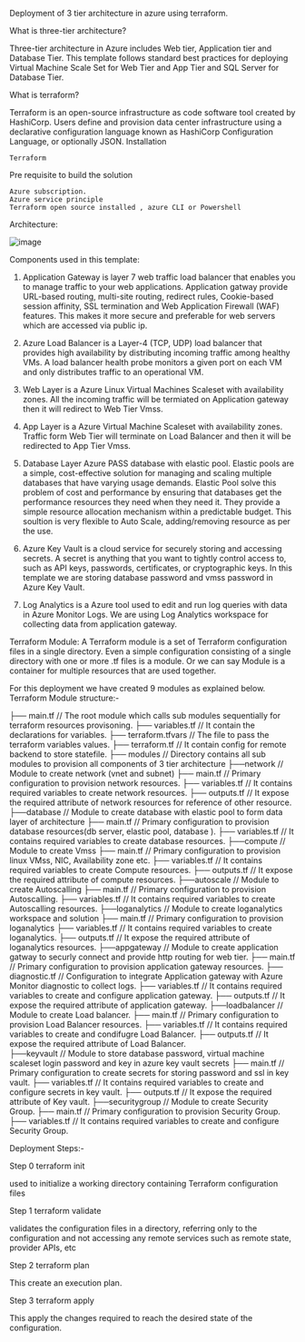 Deployment of 3 tier architecture in azure using terraform.

What is three-tier architecture?

Three-tier architecture in Azure includes Web tier, Application tier and Database Tier. This template follows standard best practices for deploying Virtual Machine Scale Set for Web Tier and App Tier and SQL Server for Database Tier.

What is terraform?

Terraform is an open-source infrastructure as code software tool created by HashiCorp. Users define and provision data center infrastructure using a declarative configuration language known as HashiCorp Configuration Language, or optionally JSON.
Installation

    Terraform

Pre requisite to build the solution

    Azure subscription.
    Azure service principle
    Terraform open source installed , azure CLI or Powershell

Architecture:

![image](https://user-images.githubusercontent.com/58088308/121822175-45630500-ccbb-11eb-841a-db7f0503a172.png)



Components used in this template:

1) Application Gateway is layer 7 web traffic load balancer that enables you to manage traffic to your web applications. Application gatway provide URL-based routing, multi-site routing, redirect rules, Cookie-based session affinity, SSL termination and Web Application Firewall (WAF) features. This makes it more secure and preferable for web servers which are accessed via public ip.

2) Azure Load Balancer is a Layer-4 (TCP, UDP) load balancer that provides high availability by distributing incoming traffic among healthy VMs. A load balancer health probe monitors a given port on each VM and only distributes traffic to an operational VM.

3) Web Layer is a Azure Linux Virtual Machines Scaleset with availability zones. All the incoming traffic will be termiated on Application gateway then it will redirect to Web Tier Vmss.

4) App Layer is a Azure Virtual Machine Scaleset with availability zones. Traffic form Web Tier will terminate on Load Balancer and then it will be redirected to App Tier Vmss.

5) Database Layer Azure PASS database with elastic pool. Elastic pools are a simple, cost-effective solution for managing and scaling multiple databases that have varying usage demands. Elastic Pool solve this problem of cost and performance by ensuring that databases get the performance resources they need when they need it. They provide a simple resource allocation mechanism within a predictable budget. This soultion is very flexible to Auto Scale, adding/removing resource as per the use.

6) Azure Key Vault is a cloud service for securely storing and accessing secrets. A secret is anything that you want to tightly control access to, such as API keys, passwords, certificates, or cryptographic keys. In this template we are storing database password and vmss password in Azure Key Vault.

7) Log Analytics is a Azure tool used to edit and run log queries with data in Azure Monitor Logs. We are using Log Analytics workspace for collecting data from application gateway.


Terraform Module: A Terraform module is a set of Terraform configuration files in a single directory. Even a simple configuration consisting of a single directory with one or more .tf files is a module. Or we can say Module is a container for multiple resources that are used together.

For this deployment we have created 9 modules as explained below.
Terraform Module structure:-


├── main.tf                   // The root module which calls sub modules sequentially for terraform resources provisoning.
├── variables.tf              // It contain the declarations for variables.
├── terraform.tfvars          // The file to pass the terraform variables values.
├── terraform.tf              // It contain config for remote backend to store statefile.
    ├── modules               // Directory contains all sub modules to provision all components of 3 tier architecture
        ├──network            // Module to create network (vnet and subnet)
           ├── main.tf        // Primary configuration to provision network resources.
           ├── variables.tf   // It contains required variables to create network resources.
           ├── outputs.tf     // It expose the required attribute of network resources for reference of other resource.
        ├──database           // Module to create database with elastic pool to form data layer of architecture
           ├── main.tf        // Primary configuration to provision database resources(db server, elastic pool, database ).
           ├── variables.tf   // It contains required variables to create database resources.
        ├──compute            // Module to create Vmss
           ├── main.tf        // Primary configuration to provision linux VMss, NIC, Availability zone etc.
           ├── variables.tf   // It contains required variables to create Compute resources.
           ├── outputs.tf     // It expose the required attribute of compute resources.
        ├──autoscale          // Module to create Autoscalling
           ├── main.tf        // Primary configuration to provision Autoscalling.
           ├── variables.tf   // It contains required variables to create Autoscalling resources.
        ├──loganalytics       // Module to create loganalytics workspace and solution
           ├── main.tf        // Primary configuration to provision loganalytics
           ├── variables.tf   // It contains required variables to create loganalytics.
           ├── outputs.tf     // It expose the required attribute of loganalytics resources.
        ├──appgateway         // Module to create application gatway to securly connect and provide http routing for web tier.
           ├── main.tf        // Primary configuration to provision application gateway resources.
           ├── diagnostic.tf  // Configuration to integrate Application gateway with Azure Monitor diagnostic to collect logs.
           ├── variables.tf   // It contains required variables to create and configure application gateway.
           ├── outputs.tf     // It expose the required attribute of application gateway.
        ├──loadbalancer       // Module to create Load balancer.
           ├── main.tf        // Primary configuration to provision Load Balancer resources.
           ├── variables.tf   // It contains required variables to create and condifugre Load Balancer. 
           ├── outputs.tf     // It expose the required attribute of Load Balancer.  
        ├──keyvault           // Module to store database password, virtual machine scaleset login password and key in azure key vault secrets 
           ├── main.tf        // Primary configuration to create secrets for storing password and ssl in key vault.
           ├── variables.tf   // It contains required variables to create and configure secrets in key vault.
           ├── outputs.tf     // It expose the required attribute of Key vault.
        ├──securitygroup      // Module to create Security Group.
           ├── main.tf        // Primary configuration to provision Security Group.
           ├── variables.tf   // It contains required variables to create and configure Security Group.   

Deployment Steps:-


Step 0 terraform init

used to initialize a working directory containing Terraform configuration files


Step 1 terraform validate

validates the configuration files in a directory, referring only to the configuration and not accessing any remote services such as remote state, provider APIs, etc

Step 2 terraform plan 

This create an execution plan.

Step 3 terraform apply

This apply the changes required to reach the desired state of the configuration.
